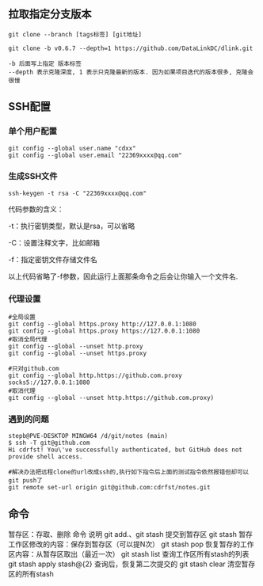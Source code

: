 
## 拉取指定分支版本

``` shell
git clone --branch [tags标签] [git地址]
```

``` shell
git clone -b v0.6.7 --depth=1 https://github.com/DataLinkDC/dlink.git
```

``` shell
-b 后面写上指定 版本标签
--depth 表示克隆深度, 1 表示只克隆最新的版本. 因为如果项目迭代的版本很多, 克隆会很慢
```


## SSH配置

### 单个用户配置

``` shell
git config --global user.name "cdxx" 
git config --global user.email "22369xxxx@qq.com"
```

### 生成SSH文件

``` shell
ssh-keygen -t rsa -C "22369xxxx@qq.com"
```

代码参数的含义：

-t：执行密钥类型，默认是rsa，可以省略

-C：设置注释文字，比如邮箱

-f：指定密钥文件存储文件名

以上代码省略了-f参数，因此运行上面那条命令之后会让你输入一个文件名.

### 代理设置
```shell
#全局设置
git config --global https.proxy http://127.0.0.1:1080
git config --global https.proxy https://127.0.0.1:1080
#取消全局代理
git config --global --unset http.proxy
git config --global --unset https.proxy

#只对github.com
git config --global http.https://github.com.proxy socks5://127.0.0.1:1080
#取消代理
git config --global --unset http.https://github.com.proxy)

```

### 遇到的问题
```shell
stepb@PVE-DESKTOP MINGW64 /d/git/notes (main)
$ ssh -T git@github.com
Hi cdrfst! You\'ve successfully authenticated, but GitHub does not provide shell access.

#解决办法把远程clone的url改成ssh的,执行如下指令后上面的测试指令依然报错但却可以git push了
git remote set-url origin git@github.com:cdrfst/notes.git

```

## 命令

暂存区：存取、删除
命令	说明
git add.、git stash	提交到暂存区
git stash	暂存工作区修改的内容：保存到暂存区（可以提N次）
git stash pop	恢复暂存的工作区内容：从暂存区取出（最近一次）
git stash list	查询工作区所有stash的列表
git stash apply stash@{2}	查询后，恢复第二次提交的
git stash clear	清空暂存区的所有stash


